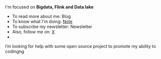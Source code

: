 I'm focused on **Bigdata,  Flink and Data lake**
- To read more about me: Blog
- To know what I'm doing: [Note](https://xuf-95.github.io/logseq-notes-repo/#/page/contents)
- To subscribe my newsletter: Newsletter
- Also, follow me on: [X](https://twitter.com/home)
- 
  
I’m looking for help with some open source project to promote my ability to codingng



